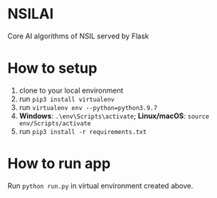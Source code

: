 # NSILAI
Core AI algorithms of NSIL served by Flask

# How to setup
1. clone to your local environment
2. run `pip3 install virtualenv`
3. run `virtualenv env --python=python3.9.7`
4. **Windows**: `.\env\Scripts\activate`; **Linux/macOS**: `source env/Scripts/activate`
5. run `pip3 install -r requirements.txt`

# How to run app
Run `python run.py` in virtual environment created above.
